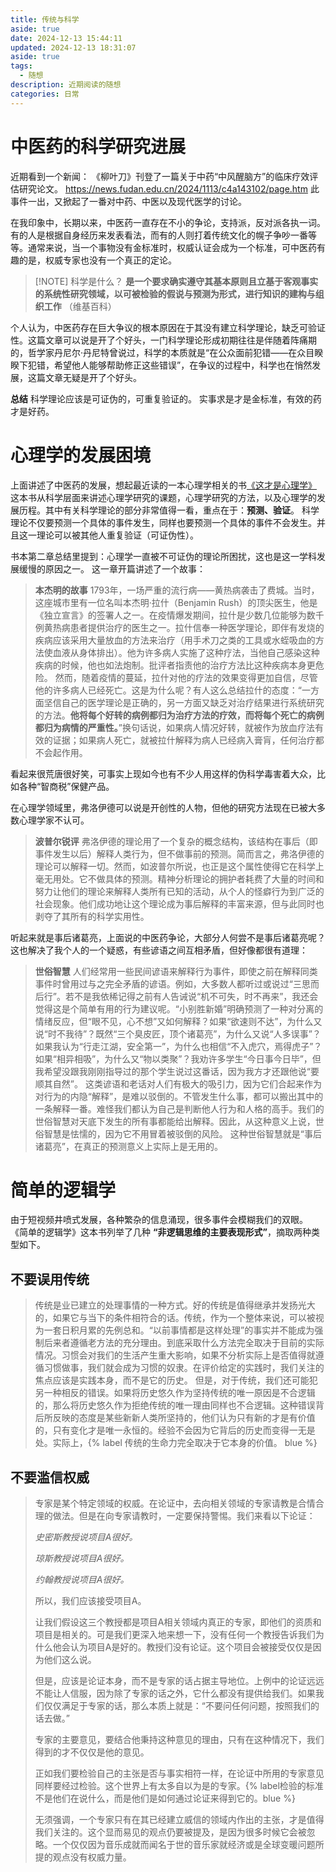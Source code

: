```yaml
---
title: 传统与科学
aside: true
date: 2024-12-13 15:44:11
updated: 2024-12-13 18:31:07
aside: true
tags:
  - 随想
description: 近期阅读的随想
categories: 日常
---
```

# 中医药的科学研究进展

近期看到一个新闻： 《柳叶刀》刊登了一篇关于中药“中风醒脑方”的临床疗效评估研究论文。
https://news.fudan.edu.cn/2024/1113/c4a143102/page.htm 
此事件一出，又掀起了一番对中药、中医以及现代医学的讨论。

在我印象中，长期以来，中医药一直存在不小的争论，支持派，反对派各执一词。有的人是根据自身经历来发表看法，而有的人则打着传统文化的幌子争吵一番等等。通常来说，当一个事物没有金标准时，权威认证会成为一个标准，可中医药有趣的是，权威专家也没有一个真正的定论。

> [!NOTE] 科学是什么？
> **是一个要求确实遵守其基本原则且立基于客观事实的系统性研究领域，以可被检验的假说与预测为形式，进行知识的建构与组织工作** （维基百科）

个人认为，中医药存在巨大争议的根本原因在于其没有建立科学理论，缺乏可验证性。这篇文章可以说是开了个好头，一门科学理论形成初期往往是伴随着阵痛期的，哲学家丹尼尔·丹尼特曾说过，科学的本质就是“在公众面前犯错——在众目睽睽下犯错，希望他人能够帮助修正这些错误”，在争议的过程中，科学也在悄然发展，这篇文章无疑是开了个好头。

**总结**
科学理论应该是可证伪的，可重复验证的。
实事求是才是金标准，有效的药才是好药。

# 心理学的发展困境

上面讲述了中医药的发展，想起最近读的一本心理学相关的书[《这才是心理学》](https://book.douban.com/subject/35023259/)  
这本书从科学层面来讲述心理学研究的课题，心理学研究的方法，以及心理学的发展历程。其中有关科学理论的部分非常值得一看，重点在于：**预测、验证**。
科学理论不仅要预测一个具体的事件发生，同样也要预测一个具体的事件不会发生。并且这一理论可以被其他人重复验证（可证伪性）。

书本第二章总结里提到：心理学一直被不可证伪的理论所困扰，这也是这一学科发展缓慢的原因之一。
这一章开篇讲述了一个故事：

> **本杰明的故事**
> 1793年，一场严重的流行病——黄热病袭击了费城。当时，这座城市里有一位名叫本杰明·拉什（Benjamin Rush）的顶尖医生，他是《独立宣言》的签署人之一。在疫情爆发期间，拉什是少数几位能够为数千例黄热病患者提供治疗的医生之一。拉什信奉一种医学理论，即伴有发烧的疾病应该采用大量放血的方法来治疗（用手术刀之类的工具或水蛭吸血的方法使血液从身体排出）。他为许多病人实施了这种疗法，当他自己感染这种疾病的时候，他也如法炮制。批评者指责他的治疗方法比这种疾病本身更危险。
> 然而，随着疫情的蔓延，拉什对他的疗法的效果变得更加自信，尽管他的许多病人已经死亡。这是为什么呢？有人这么总结拉什的态度：“一方面坚信自己的医学理论是正确的，另一方面又缺乏对治疗结果进行系统研究的方法。**他将每个好转的病例都归为治疗方法的疗效，而将每个死亡的病例都归为病情的严重性。**”换句话说，如果病人情况好转，就被作为放血疗法有效的证据；如果病人死亡，就被拉什解释为病人已经病入膏肓，任何治疗都不会起作用。

看起来很荒唐很好笑，可事实上现如今也有不少人用这样的伪科学毒害着大众，比如各种“智商税”保健产品。

在心理学领域里，弗洛伊德可以说是开创性的人物，但他的研究方法现在已被大多数心理学家不认可。


> **波普尔锐评**
> 弗洛伊德的理论用了一个复杂的概念结构，该结构在事后（即事件发生以后）解释人类行为，但不做事前的预测。简而言之，弗洛伊德的理论可以解释一切。然而，如波普尔所说，也正是这个属性使得它在科学上毫无用处。它不做具体的预测。精神分析理论的拥护者耗费了大量的时间和努力让他们的理论来解释人类所有已知的活动，从个人的怪癖行为到广泛的社会现象。他们成功地让这个理论成为事后解释的丰富来源，但与此同时也剥夺了其所有的科学实用性。

听起来就是事后诸葛亮，上面说的中医药争论，大部分人何尝不是事后诸葛亮呢？
这也解决了我个人的一个疑惑，有些谚语之间互相矛盾，但好像都很有道理：

>**世俗智慧**
> 人们经常用一些民间谚语来解释行为事件，即使之前在解释同类事件时曾用过与之完全矛盾的谚语。例如，大多数人都听过或说过“三思而后行”。若不是我依稀记得之前有人告诫说“机不可失，时不再来”，我还会觉得这是个简单有用的行为建议呢。“小别胜新婚”明确预测了一种对分离的情绪反应，但“眼不见，心不想”又如何解释？如果“欲速则不达”，为什么又说“时不我待”？既然“三个臭皮匠，顶个诸葛亮”，为什么又说“人多误事”？如果我认为“行走江湖，安全第一”，为什么也相信“不入虎穴，焉得虎子”？如果“相异相吸”，为什么又“物以类聚”？我劝许多学生“今日事今日毕”，但我希望没跟我刚刚指导过的那个学生说过这番话，因为我方才还跟他说“要顺其自然”。
> 这类谚语和老话对人们有极大的吸引力，因为它们合起来作为对行为的内隐“解释”，是难以驳倒的。不管发生什么事，都可以搬出其中的一条解释一番。难怪我们都认为自己是判断他人行为和人格的高手。我们的世俗智慧对天底下发生的所有事都能给出解释。因此，从这种意义上说，世俗智慧是怯懦的，因为它不用冒着被驳倒的风险。
> 这种世俗智慧就是“事后诸葛亮”，在真正的预测意义上实际上是无用的。


# 简单的逻辑学

由于短视频井喷式发展，各种繁杂的信息涌现，很多事件会模糊我们的双眼。
《简单的逻辑学》这本书列举了几种 **“非逻辑思维的主要表现形式”**，摘取两种类型如下。

## 不要误用传统


> 传统是业已建立的处理事情的一种方式。好的传统是值得继承并发扬光大的，如果它与当下的条件相符合的话。传统，作为一个整体来说，可以被视为一套日积月累的先例总和。“以前事情都是这样处理”的事实并不能成为强制后来者遵循老方法的充分理由。到底采取什么方法完全取决于目前的实际情况。习惯会对我们的生活产生重大影响，如果不分析实际上是否值得就遵循习惯做事，我们就会成为习惯的奴隶。在评价给定的实践时，我们关注的焦点应该是实践本身，而不是它的历史。
> 但是，对于传统，我们还可能犯另一种相反的错误。如果将历史悠久作为坚持传统的唯一原因是不合逻辑的，那么将历史悠久作为拒绝传统的唯一理由同样也不合逻辑。这种错误背后所反映的态度是某些新新人类所坚持的，他们认为只有新的才是有价值的，只有变化才是唯一永恒的。经验不会因为它背后的历史而变得一无是处。实际上，{% label 传统的生命力完全取决于它本身的价值。 blue %}

## 不要滥信权威

> 专家是某个特定领域的权威。在论证中，去向相关领域的专家请教是合情合理的做法。但是在向专家请教时，一定要保持警惕。我们来看以下论证：
> 
> *史密斯教授说项目A很好。*
> 
> *琼斯教授说项目A很好。*
> 
> *约翰教授说项目A很好。*
> 
> 所以，我们应该接受项目A。
> 
> 让我们假设这三个教授都是项目A相关领域内真正的专家，即他们的资质和项目是相关的。可是我们更深入地来想一下，没有任何一个教授告诉我们为什么他会认为项目A是好的。教授们没有论证。这个项目会被接受仅仅是因为他们这么说。
> 
> 但是，应该是论证本身，而不是专家的话占据主导地位。上例中的论证远远不能让人信服，因为除了专家的话之外，它什么都没有提供给我们。如果我们仅仅满足于专家的话，那么本质上就是：“不要问任何问题，按照我们的话去做。”
> 
> 专家的主要意见，要结合他秉持这种意见的理由，只有在这种情况下，我们得到的才不仅仅是他的意见。
> 
> 正如我们要检验自己的主张是否与事实相符一样，在论证中所用的专家意见同样要经过检验。这个世界上有太多自以为是的专家。{% label检验的标准不是他们在说什么，而是他们是如何通过论证来得到它的。blue %}
> 
> 无须强调，一个专家只有在其已经建立威信的领域内作出的主张，才是值得我们关注的。这个显而易见的观点仍要被提及，是因为很多时候它会被忽略。一个仅仅因为音乐成就而闻名于世的音乐家就经济或是全球变暖问题所提的观点没有权威力量。